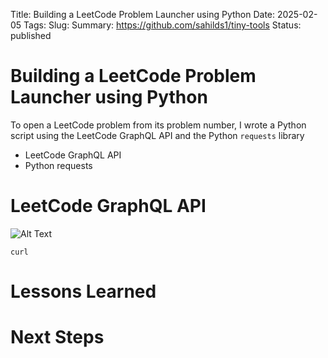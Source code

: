 Title: Building a LeetCode Problem Launcher using Python
Date: 2025-02-05
Tags:
Slug: 
Summary: https://github.com/sahilds1/tiny-tools
Status: published

#  Building a LeetCode Problem Launcher using Python

To open a LeetCode problem from its problem number, I wrote a Python
script  using the LeetCode GraphQL API  and  the Python `requests` library

- LeetCode GraphQL API
- Python requests


# LeetCode GraphQL API

![Alt Text]({static}/images/screenshot.png)


```
curl 
```


# Lessons Learned 


# Next Steps